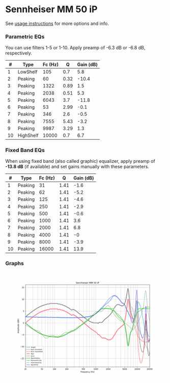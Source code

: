 # Sennheiser MM 50 iP
See [usage instructions](https://github.com/jaakkopasanen/AutoEq#usage) for more options and info.

### Parametric EQs
You can use filters 1-5 or 1-10. Apply preamp of -6.3 dB or -6.8 dB, respectively.

|   # | Type      |   Fc (Hz) |    Q |   Gain (dB) |
|-----|-----------|-----------|------|-------------|
|   1 | LowShelf  |       105 | 0.7  |         5.8 |
|   2 | Peaking   |        60 | 0.32 |       -10.4 |
|   3 | Peaking   |      1322 | 0.89 |         1.5 |
|   4 | Peaking   |      2038 | 0.51 |         5.3 |
|   5 | Peaking   |      6043 | 3.7  |       -11.8 |
|   6 | Peaking   |        53 | 2.99 |        -0.1 |
|   7 | Peaking   |       346 | 2.6  |        -0.5 |
|   8 | Peaking   |      7555 | 5.43 |        -3.2 |
|   9 | Peaking   |      9987 | 3.29 |         1.3 |
|  10 | HighShelf |     10000 | 0.7  |         6.7 |

### Fixed Band EQs
When using fixed band (also called graphic) equalizer, apply preamp of **-13.8 dB** (if available) and set gains manually with these parameters.

|   # | Type    |   Fc (Hz) |    Q |   Gain (dB) |
|-----|---------|-----------|------|-------------|
|   1 | Peaking |        31 | 1.41 |        -1.6 |
|   2 | Peaking |        62 | 1.41 |        -5.2 |
|   3 | Peaking |       125 | 1.41 |        -4.6 |
|   4 | Peaking |       250 | 1.41 |        -2.9 |
|   5 | Peaking |       500 | 1.41 |        -0.6 |
|   6 | Peaking |      1000 | 1.41 |         3.6 |
|   7 | Peaking |      2000 | 1.41 |         6.8 |
|   8 | Peaking |      4000 | 1.41 |        -0   |
|   9 | Peaking |      8000 | 1.41 |        -3.9 |
|  10 | Peaking |     16000 | 1.41 |        13.9 |

### Graphs
![](./Sennheiser%20MM%2050%20iP.png)
